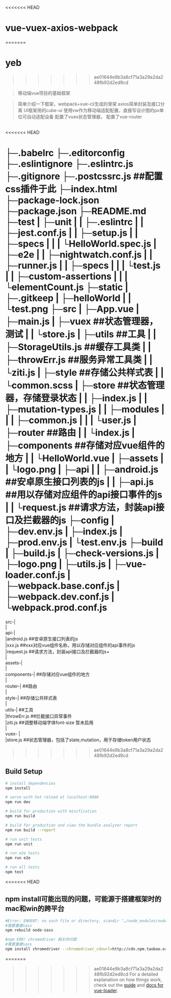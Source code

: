 <<<<<<< HEAD
# vue-vuex-axios-webpack
=======
# yeb
>>>>>>> ae01644e9b3a8cf71a3a29a2da248fb92d2ed9cd

> 移动端vue项目的基础框架

> 简单介绍一下框架，webpack+vue-cli生成的骨架
> axios简单封装及接口分离
> UI框架用的cube-ui
> 使用vw作为移动端适配配置，直接写设计图的px单位可自动适配设备
> 配置了vuex状态管理器，
> 配置了vue-router
<br>
<<<<<<< HEAD


├─.babelrc
├─.editorconfig
├─.eslintignore
├─.eslintrc.js
├─.gitignore
├─.postcssrc.js          ##配置css插件于此
├─index.html
├─package-lock.json
├─package.json
├─README.md
├─test
|  ├─unit
|  |  ├─.eslintrc
|  |  ├─jest.conf.js
|  |  ├─setup.js
|  |  ├─specs
|  |  |   └HelloWorld.spec.js
|  ├─e2e
|  |  ├─nightwatch.conf.js
|  |  ├─runner.js
|  |  ├─specs
|  |  |   └test.js
|  |  ├─custom-assertions
|  |  |         └elementCount.js
├─static
|   ├─.gitkeep
|   ├─helloWorld
|   |     └test.png
├─src
|  ├─App.vue
|  ├─main.js
|  ├─vuex                 ##状态管理器，测试
|  |  └store.js
|  ├─utils                ##工具
|  |   ├─StorageUtils.js  ##缓存工具类
|  |   ├─throwErr.js      ##服务异常工具类
|  |   └ziti.js
|  ├─style                ##存储公共样式表
|  |   └common.scss
|  ├─store                ##状态管理器，存储登录状态
|  |   ├─index.js
|  |   ├─mutation-types.js
|  |   ├─modules
|  |   |    ├─common.js
|  |   |    └user.js
|  ├─router               ##路由
|  |   └index.js
|  ├─components           ##存储对应vue组件的地方
|  |     └HelloWorld.vue
|  ├─assets
|  |   └logo.png
|  ├─api
|  |  ├─android.js        ##安卓原生接口列表的js
|  |  ├─api.js            ##用以存储对应组件的api接口事件的js
|  |  └request.js         ##请求方法，封装api接口及拦截器的js
├─config
|   ├─dev.env.js
|   ├─index.js
|   ├─prod.env.js
|   └test.env.js
├─build
|   ├─build.js
|   ├─check-versions.js
|   ├─logo.png
|   ├─utils.js
|   ├─vue-loader.conf.js
|   ├─webpack.base.conf.js
|   ├─webpack.dev.conf.js
|   └webpack.prod.conf.js
=======
  src-|<br>
      |<br>
      api-|<br>
          |android.js     ##安卓原生接口列表的js<br>
          |xxx.js         ##xxx对应vue组件名称，用以存储对应组件的api事件的js<br>
          |request.js     ##请求方法，封装api接口及拦截器的js+<br>
      |<br>
      assets-|<br>
      |<br>
      components-|        ##存储对应vue组件的地方<br>
      |<br>
      router-|            ##路由<br>
      |<br>
      style-|             ##存储公共样式表<br>
      |<br>
      utils-|             ##工具<br>
            |throwErr.js  ##拦截接口异常事件<br>
            |ziti.js      ##调整移动端字体font-size 暂未启用<br>
      |<br>
      vuex- |<br>
            |store.js     ##状态管理器，包括了state,mutation，用于存储token用户状态<br>


>>>>>>> ae01644e9b3a8cf71a3a29a2da248fb92d2ed9cd



## Build Setup

``` bash
# install dependencies
npm install

# serve with hot reload at localhost:8080
npm run dev

# build for production with minification
npm run build

# build for production and view the bundle analyzer report
npm run build --report

# run unit tests
npm run unit

# run e2e tests
npm run e2e

# run all tests
npm test
```

<<<<<<< HEAD

## npm install可能出现的问题，可能源于搭建框架时的mac和win的跨平台

``` bash
#Error: ENOENT: no such file or directory, scandir ‘…/node_modules/node-sass/vendor’
#需要重建sass
npm rebuild node-sass

#npm ERR! chromedriver 相关的问题
#需要重建sass
npm install chromedriver --chromedriver_cdnurl=http://cdn.npm.taobao.org/dist/chromedriver

```

=======
>>>>>>> ae01644e9b3a8cf71a3a29a2da248fb92d2ed9cd
For a detailed explanation on how things work, check out the [guide](http://vuejs-templates.github.io/webpack/) and [docs for vue-loader](http://vuejs.github.io/vue-loader).
